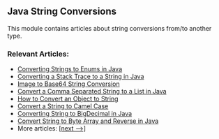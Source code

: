 ## Java String Conversions

This module contains articles about string conversions from/to another type.

### Relevant Articles:
- [Converting Strings to Enums in Java](https://www.baeldung.com/java-string-to-enum)
- [Converting a Stack Trace to a String in Java](https://www.baeldung.com/java-stacktrace-to-string)
- [Image to Base64 String Conversion](https://www.baeldung.com/java-base64-image-string)
- [Convert a Comma Separated String to a List in Java](https://www.baeldung.com/java-string-with-separator-to-list)
- [How to Convert an Object to String](https://www.baeldung.com/java-object-string-representation)
- [Convert a String to Camel Case](https://www.baeldung.com/java-string-to-camel-case)
- [Converting String to BigDecimal in Java](https://www.baeldung.com/java-string-to-bigdecimal)
- [Convert String to Byte Array and Reverse in Java](https://www.baeldung.com/java-string-to-byte-array)
- More articles: [[next -->]](/core-java-modules/core-java-string-conversions-2)
